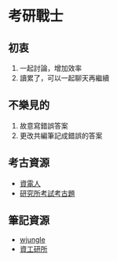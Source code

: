 # 考研戰士

## 初衷
1. 一起討論，增加效率
2. 讀累了，可以一起聊天再繼續

## 不樂見的
1. 故意寫錯誤答案
2. 更改共編筆記成錯誤的答案

## 考古資源
- [資電人](https://eecsmt.com/)
- [研究所考試考古題](https://drive.google.com/drive/folders/0B_cEDnm1_McQQkVzOUkyemVfY2s?resourcekey=0-F0-31zJ-7uq_30wlpkZZ4Q)

## 筆記資源
- [wjungle](https://wjungle.blogspot.com/2023/01/101-wjungle.html) 
- [資工研所](https://drive.google.com/drive/folders/1aJbexGJCpdFetSJlDZWTVHDQOhfm5uxL)